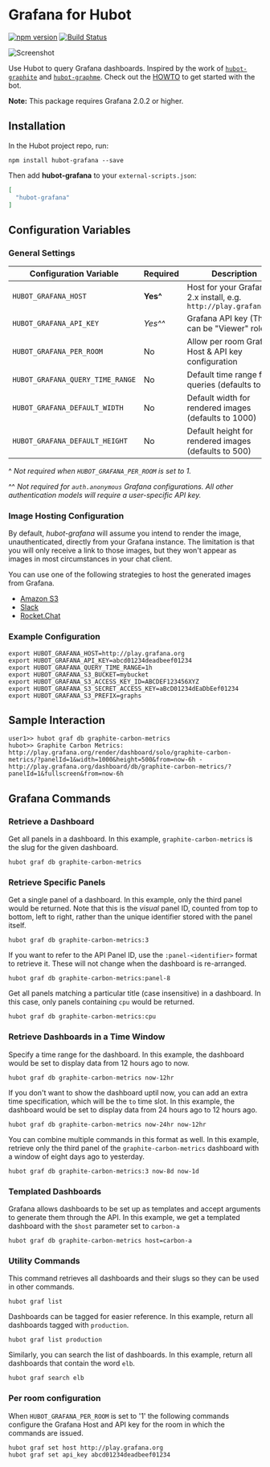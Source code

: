 # Grafana for Hubot

[![npm version](https://badge.fury.io/js/hubot-grafana.svg)](http://badge.fury.io/js/hubot-grafana) [![Build Status](https://travis-ci.org/stephenyeargin/hubot-grafana.png)](https://travis-ci.org/stephenyeargin/hubot-grafana)

![Screenshot](http://docs.grafana.org/img/tutorials/hubot_grafana.png)

Use Hubot to query Grafana dashboards. Inspired by the work of [`hubot-graphite`](https://github.com/github/hubot-scripts/blob/master/src/scripts/graphite.coffee) and [`hubot-graphme`](https://github.com/rick/hubot-graphme). Check out the [HOWTO](http://docs.grafana.org/tutorials/hubot_howto/) to get started with the bot.

**Note:** This package requires Grafana 2.0.2 or higher.

## Installation

In the Hubot project repo, run:

`npm install hubot-grafana --save`

Then add **hubot-grafana** to your `external-scripts.json`:

```json
[
  "hubot-grafana"
]
```

## Configuration Variables

### General Settings

| Configuration Variable           | Required | Description                    |
| -------------------------------- | -------- | ------------------------------ |
| `HUBOT_GRAFANA_HOST`             | **Yes^**  | Host for your Grafana 2.x install, e.g. `http://play.grafana.org` |
| `HUBOT_GRAFANA_API_KEY`          | _Yes^^_   | Grafana API key (This can be "Viewer" role.) |
| `HUBOT_GRAFANA_PER_ROOM`         | No       | Allow per room Grafana Host & API key configuration |
| `HUBOT_GRAFANA_QUERY_TIME_RANGE` | No       | Default time range for queries (defaults to 6h) |
| `HUBOT_GRAFANA_DEFAULT_WIDTH`    | No       | Default width for rendered images (defaults to 1000) |
| `HUBOT_GRAFANA_DEFAULT_HEIGHT`   | No       | Default height for rendered images (defaults to 500) |

^ _Not required when `HUBOT_GRAFANA_PER_ROOM` is set to 1._

^^ _Not required for `auth.anonymous` Grafana configurations. All other authentication models will require a user-specific API key._


### Image Hosting Configuration

By default, *hubot-grafana* will assume you intend to render the image, unauthenticated, directly from your Grafana instance. The limitation is that you will only receive a link to those images, but they won't appear as images in most circumstances in your chat client.

You can use one of the following strategies to host the generated images from Grafana.

- [Amazon S3](https://github.com/stephenyeargin/hubot-grafana/wiki/Amazon-S3-Image-Hosting)
- [Slack](https://github.com/stephenyeargin/hubot-grafana/wiki/Slack-Image-Hosting)
- [Rocket.Chat](https://github.com/stephenyeargin/hubot-grafana/wiki/Rocket.Chat-Image-Hosting)

### Example Configuration

```
export HUBOT_GRAFANA_HOST=http://play.grafana.org
export HUBOT_GRAFANA_API_KEY=abcd01234deadbeef01234
export HUBOT_GRAFANA_QUERY_TIME_RANGE=1h
export HUBOT_GRAFANA_S3_BUCKET=mybucket
export HUBOT_GRAFANA_S3_ACCESS_KEY_ID=ABCDEF123456XYZ
export HUBOT_GRAFANA_S3_SECRET_ACCESS_KEY=aBcD01234dEaDbEef01234
export HUBOT_GRAFANA_S3_PREFIX=graphs
```

## Sample Interaction

```
user1>> hubot graf db graphite-carbon-metrics
hubot>> Graphite Carbon Metrics: http://play.grafana.org/render/dashboard/solo/graphite-carbon-metrics/?panelId=1&width=1000&height=500&from=now-6h - http://play.grafana.org/dashboard/db/graphite-carbon-metrics/?panelId=1&fullscreen&from=now-6h
```

## Grafana Commands

### Retrieve a Dashboard

Get all panels in a dashboard. In this example, `graphite-carbon-metrics` is the slug for the given dashboard.

```
hubot graf db graphite-carbon-metrics
```

### Retrieve Specific Panels

Get a single panel of a dashboard. In this example, only the third panel would be returned. Note that this is the _visual_ panel ID, counted from top to bottom, left to right, rather than the unique identifier stored with the panel itself.

```
hubot graf db graphite-carbon-metrics:3
```

If you want to refer to the API Panel ID, use the `:panel-<identifier>` format to retrieve it. These will not change when the dashboard is re-arranged.

```
hubot graf db graphite-carbon-metrics:panel-8
```

Get all panels matching a particular title (case insensitive) in a dashboard. In this case, only panels containing `cpu` would be returned.

```
hubot graf db graphite-carbon-metrics:cpu
```

### Retrieve Dashboards in a Time Window

Specify a time range for the dashboard. In this example, the dashboard would be set to display data from 12 hours ago to now.

```
hubot graf db graphite-carbon-metrics now-12hr
```

If you don't want to show the dashboard uptil now, you can add an extra time specification, which will be the `to` time slot. In this example, the dashboard would be set to display data from 24 hours ago to 12 hours ago.

```
hubot graf db graphite-carbon-metrics now-24hr now-12hr
```

You can combine multiple commands in this format as well. In this example, retrieve only the third panel of the `graphite-carbon-metrics` dashboard with a window of eight days ago to yesterday.

```
hubot graf db graphite-carbon-metrics:3 now-8d now-1d
```

### Templated Dashboards

Grafana allows dashboards to be set up as templates and accept arguments to generate them through the API. In this example, we get a templated dashboard with the `$host` parameter set to `carbon-a`

```
hubot graf db graphite-carbon-metrics host=carbon-a
```

### Utility Commands

This command retrieves all dashboards and their slugs so they can be used in other commands.

```
hubot graf list
```

Dashboards can be tagged for easier reference. In this example, return all dashboards tagged with `production`.

```
hubot graf list production
```

Similarly, you can search the list of dashboards. In this example, return all dashboards that contain the word `elb`.

```
hubot graf search elb
```

### Per room configuration

When `HUBOT_GRAFANA_PER_ROOM` is set to '1' the following commands configure the Grafana Host and API key for the room in which the commands are issued.

```
hubot graf set host http://play.grafana.org
hubot graf set api_key abcd01234deadbeef01234
```
